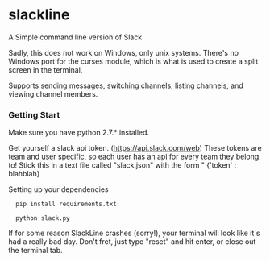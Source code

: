 # slackline
A Simple command line version of Slack


Sadly, this does not work on Windows, only unix systems.  There's no Windows port for the curses module, which is what is used to create a split screen in the terminal.


Supports sending messages, switching channels, listing channels, and viewing channel members.


<b><h3> Getting Start </h3></b>

Make sure you have python 2.7.* installed.

Get yourself a slack api token. (https://api.slack.com/web)  These tokens are team and user specific, so each user has an api for every team they belong to!  Stick this in a text file called "slack.json" with the form " {'token' : blahblah}

Setting up your dependencies
```
  pip install requirements.txt
```

```
  python slack.py
```

If for some reason SlackLine  crashes (sorry!), your terminal will look like it's had a really bad day.  Don't fret, just type "reset" and hit enter, or close out the terminal tab.
